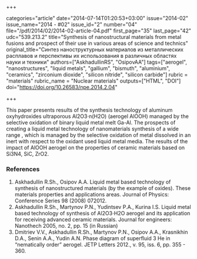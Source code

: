 +++

categories="article"
date="2014-07-14T01:20:53+03:00"
issue="2014-02"
issue_name="2014 - #02"
issue_id="2"
number="04"
file="/pdf/2014/02/2014-02-article-04.pdf"
first_page="35"
last_page="42"
udc="539.213.2"
title="Synthesis of nanostructural materials from metal fusions and prospect of their use in various areas of science and technics"
original_title="Синтез наноструктурных материалов из металлических расплавов и перспективы их использования в различных областях науки и техники"
authors=["AskhadullinRS", "OsipovAA"]
tags=["аerogel", "nanostructures", "liquid metals", "gallium", "bismuth", "aluminium", "ceramics", "zirconium dioxide", "silicon nitride", "silicon carbide"]
rubric = "materials"
rubric_name = "Nuclear materials"
outputs=["HTML", "DOI"]
doi="https://doi.org/10.26583/npe.2014.2.04"

+++

This paper presents results of the synthesis technology of aluminum oxyhydroxides ultraporous Al2O3⋅n(H2O) (aerogel AlOOH) managed by the selective oxidation of binary liquid metal melt Ga-Al. The prospects of creating a liquid metal technology of nanomaterials synthesis of a wide range , which is managed by the selective oxidation of metal dissolved in an inert with respect to the oxidant used liquid metal media. The results of the impact of AlOOH aerogel on the properties of ceramic materials based on Si3N4, SiC, ZrO2.

### References

1. Askhadullin R.Sh., Osipov A.A. Liquid metal based technology of synthesis of nanostructured materials (by the example of oxides). These materials properties and applications areas. Journal of Physics: Conference Series 98 (2008) 072012.
2. Askhadullin R.Sh., Martynov P.N., Yudintsev P.А., Kurina I.S. Liquid metal based technology of synthesis of Al2O3⋅H2O aerogel and its application for receiving advanced ceramic materials. Journal for engineers: Nanothech 2005, no. 2, pp. 15 (in Russian)
3. Dmitriev V.V., Askhadullin R.Sh., Martynov P.N., Osipov A.A., Krasnikhin D.A., Senin A.A., Yudin A.N. Phase diagram of superfluid 3 He in “nematically order” aerogel. JETP Letters 2012., v. 95, iss. 6, pp. 355 - 360.